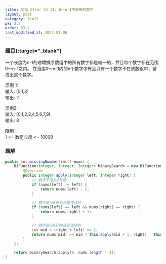 ```yaml
---
title: 剑指 Offer 53-II. 0～n-1中缺失的数字
layout: post
category: lcof1
pk: 2.2
order: 53.2
last_modified_at: 2022-01-06
---
```


### [题目](https://leetcode.cn/problems/que-shi-de-shu-zi-lcof/){:target="_blank"}

一个长度为n-1的递增排序数组中的所有数字都是唯一的，并且每个数字都在范围0～n-1之内。
在范围0～n-1内的n个数字中有且只有一个数字不在该数组中，请找出这个数字。

示例 1:  
输入: [0,1,3]  
输出: 2

示例2:  
输入: [0,1,2,3,4,5,6,7,9]  
输出: 8

限制：  
1 <= 数组长度 <= 10000

### 题解

```java
public int missingNumber(int[] nums) {
    BiFunction<Integer, Integer, Integer> binarySearch = new BiFunction<Integer, Integer, Integer>() {
        @Override
        public Integer apply(Integer left, Integer right) {
            // 数字不是从0开始
            if (nums[left] != left) {
                return nums[left] - 1;
            }

            // 数字是从0开始且是连续的
            if (nums[left] == left && nums[right] == right) {
                return nums[right] + 1;
            }

            // 数字是从0开始且非连续的
            int mid = (right + left) >> 1;
            return nums[mid] == mid ? this.apply(mid + 1, right) : this.apply(left, mid);
        }
    };

    return binarySearch.apply(0, nums.length - 1);
}
```